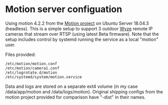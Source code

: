 # Motion server configuation
Using motion 4.2.2 from the [Motion project](https://motion-project.github.io) on Ubuntu Server 18.04.3 (headless). This is a simple setup to support 3 outdoor [Wyze](https://wyzecam.com) remote IP cameras that stream over RTSP (using latest Beta firmware). Note
that the setup includes control by systemd running the service as a local "motion" user.

Files provided:

```
/etc/motion/motion.conf
/etc/motion/camera1.conf
/etc/logrotate.d/motion
/etc/systemd/system/motion.service
```

Data and logs are stored on a separate ext4 volume (in my case /data/app/motion and /data/logs/motion).
Original shipping configs from the motion project provided for comparison have "-dist" in their names.
